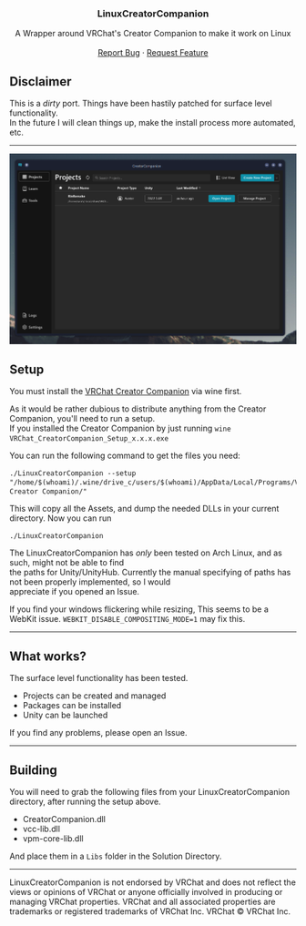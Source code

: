 <div align="center">
<h3 align="center">LinuxCreatorCompanion</h3>

  <p align="center">
    A Wrapper around VRChat's Creator Companion to make it work on Linux
    <br />
    <br />
    <a href="https://github.com/RinLovesYou/LinuxCreatorCompanion/issues">Report Bug</a>
    ·
    <a href="https://github.com/RinLovesYou/LinuxCreatorCompanion/issues">Request Feature</a>
  </p>
</div>

## Disclaimer
This is a *dirty* port. Things have been hastily patched for surface level functionality. <br>
In the future I will clean things up, make the install process more automated, etc.

---

![img.png](Readme/img.png)

## Setup
You must install the [VRChat Creator Companion](https://vcc.docs.vrchat.com/) via wine first.

As it would be rather dubious to distribute anything from the Creator Companion, you'll need to run a setup.<br>
If you installed the Creator Companion by just running `wine VRChat_CreatorCompanion_Setup_x.x.x.exe`<br>

You can run the following command to get the files you need:
```
./LinuxCreatorCompanion --setup "/home/$(whoami)/.wine/drive_c/users/$(whoami)/AppData/Local/Programs/VRChat Creator Companion/"
```

This will copy all the Assets, and dump the needed DLLs in your current directory. Now you can run
```
./LinuxCreatorCompanion
```

The LinuxCreatorCompanion has *only* been tested on Arch Linux, and as such, might not be able to find<br>
the paths for Unity/UnityHub. Currently the manual specifying of paths has not been properly implemented, so I would<br>
appreciate if you opened an Issue.

If you find your windows flickering while resizing, This seems to be a WebKit issue. `WEBKIT_DISABLE_COMPOSITING_MODE=1` may fix this.

---

## What works?
The surface level functionality has been tested.

* Projects can be created and managed
* Packages can be installed
* Unity can be launched

If you find any problems, please open an Issue.

---

## Building
You will need to grab the following files from your LinuxCreatorCompanion directory, after running the setup above.
* CreatorCompanion.dll
* vcc-lib.dll
* vpm-core-lib.dll

And place them in a `Libs` folder in the Solution Directory.

---

LinuxCreatorCompanion is not endorsed by VRChat and does not reflect the views or opinions of VRChat or anyone officially involved in producing or managing VRChat properties. VRChat and all associated properties are trademarks or registered trademarks of VRChat Inc. VRChat © VRChat Inc.
